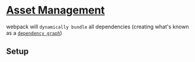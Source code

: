 # [Asset Management](https://webpack.js.org/guides/asset-management/)

 webpack will `dynamically bundle` all dependencies (creating what's known as a [`dependency graph`](https://webpack.js.org/concepts/dependency-graph))

 ## Setup